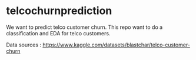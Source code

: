 # telcochurnprediction
We want to predict telco customer churn.
This repo want to do a classification and EDA for telco customers.

Data sources : https://www.kaggle.com/datasets/blastchar/telco-customer-churn
